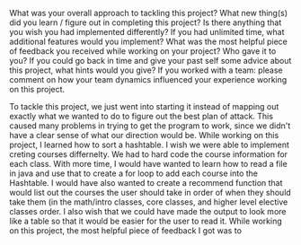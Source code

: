 What was your overall approach to tackling this project?
What new thing(s) did you learn / figure out in completing this project?
Is there anything that you wish you had implemented differently?
If you had unlimited time, what additional features would you implement?
What was the most helpful piece of feedback you received while working on your project? Who gave it to you?
If you could go back in time and give your past self some advice about this project, what hints would you give?
If you worked with a team: please comment on how your team dynamics influenced your experience working on this project.


To tackle this project, we just went into starting it instead of mapping out exactly what we wanted to do to figure out the best plan of attack. This caused many problems in trying to get the program to work, since we didn't have a clear sense of what our direction would be. While working on this project, I learned how to sort a hashtable. I wish we were able to implement creting courses differnelty. We had to hard code the course information for each class. With more time, I would have wanted to learn how to read a file in java and use that to create a for loop to add each course into the Hashtable. I would have also wanted to create a recommend function that would list out the courses the user should take in order of when they should take them (in the math/intro classes, core classes, and higher level elective classes order. I also wish that we could have made the output to look more like a table so that it would be easier for the user to read it. While working on this project, the most helpful piece of feedback I got was to 
